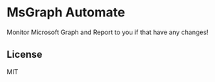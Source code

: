 # MsGraph Automate

Monitor Microsoft Graph and Report to you if that have any changes!

## License

MIT